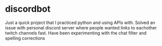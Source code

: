 # discordbot
 Just a quick project that I practiced python and using APIs with.
 Solved an issue with personal discord server where people wanted links to eachother twitch channels fast.
 Have been experimenting with the chat filter and spelling corrections
